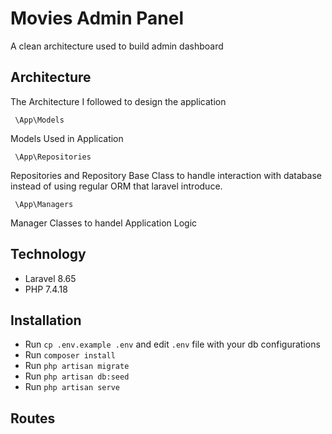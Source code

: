 # Movies Admin Panel

A clean architecture used to build admin dashboard

## Architecture

The Architecture I followed to design the application

```
 \App\Models
```

Models Used in Application

```
 \App\Repositories
```

Repositories and Repository Base Class to handle interaction with database instead of using regular ORM that laravel introduce.

```
 \App\Managers
```

Manager Classes to handel Application Logic

## Technology

-   Laravel 8.65
-   PHP 7.4.18

## Installation

-   Run `cp .env.example .env` and edit `.env` file with your db configurations
-   Run `composer install`
-   Run `php artisan migrate`
-   Run `php artisan db:seed`
-   Run `php artisan serve`

## Routes
